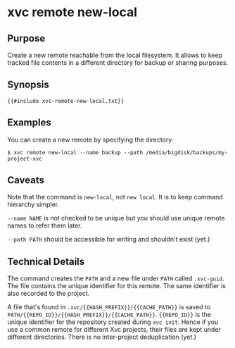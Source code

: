 # xvc remote new-local

## Purpose

Create a new remote reachable from the local filesystem. 
It allows to keep tracked file contents in a different directory for backup or sharing purposes. 

## Synopsis 

```text
{{#include xvc-remote-new-local.txt}}
```

## Examples

You can create a new remote by specifying the directory:

```shell
$ xvc remote new-local --name backup --path /media/bigdisk/backups/my-project-xvc
```

## Caveats

Note that the command is `new-local`, not `new local`. 
It is to keep command hierarchy simpler.

`--name NAME` is not checked to be unique but you should use unique remote names to refer them later. 

`--path PATH`  should be accessible for writing and shouldn't exist (yet.) 


## Technical Details

The command creates the `PATH` and a new file under `PATH` called `.xvc-guid`. 
The file contains the unique identifier for this remote. 
The same identifier is also recorded to the project. 

A file that's found in `.xvc/{{HASH_PREFIX}}/{{CACHE_PATH}}` is saved to `PATH/{{REPO_ID}}/{{HASH_PREFIX}}/{{CACHE_PATH}}`. 
`{{REPO_ID}}` is the unique identifier for the repository created during `xvc init`. 
Hence if you use a common remote for different Xvc projects, their files are kept under different directories. 
There is no inter-project deduplication (yet.)
